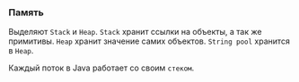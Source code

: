 ### Память
Выделяют `Stack` и `Heap`. 
`Stack` хранит ссылки на объекты, а так же примитивы.
`Heap` хранит значение самих объектов.
`String pool` хранится в `Heap`.

Каждый поток в Java работает со своим `стеком`.